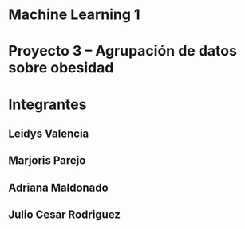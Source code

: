 # Machine Learning 1
# Proyecto 3 – Agrupación de datos sobre obesidad
# Integrantes
## Leidys Valencia
## Marjoris Parejo
## Adriana Maldonado
## Julio Cesar Rodriguez
